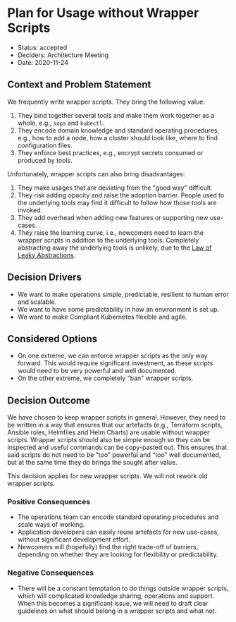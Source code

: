 # Plan for Usage without Wrapper Scripts

* Status: accepted
* Deciders: Architecture Meeting
* Date: 2020-11-24

## Context and Problem Statement

We frequently write wrapper scripts. They bring the following value:

1. They bind together several tools and make them work together as a whole, e.g., `sops` and `kubectl`.
2. They encode domain knowledge and standard operating procedures, e.g., how to add a node, how a cluster should look like, where to find configuration files.
3. They enforce best practices, e.g., encrypt secrets consumed or produced by tools.

Unfortunately, wrapper scripts can also bring disadvantages:

1. They make usages that are deviating from the "good way" difficult.
2. They risk adding opacity and raise the adoption barrier. People used to the underlying tools may find it difficult to follow how those tools are invoked.
3. They add overhead when adding new features or supporting new use-cases.
4. They raise the learning curve, i.e., newcomers need to learn the wrapper scripts in addition to the underlying tools. Completely abstracting away the underlying tools is unlikely, due to the [Law of Leaky Abstractions](https://www.joelonsoftware.com/2002/11/11/the-law-of-leaky-abstractions/).

## Decision Drivers

* We want to make operations simple, predictable, resilient to human error and scalable.
* We want to have some predictability in how an environment is set up.
* We want to make Compliant Kubernetes flexible and agile.

## Considered Options

* On one extreme, we can enforce wrapper scripts as the only way forward. This would require significant investment, as these scripts would need to be very powerful and well documented.
* On the other extreme, we completely "ban" wrapper scripts.

## Decision Outcome

We have chosen to keep wrapper scripts in general. However, they need to be written in a way that ensures that our artefacts (e.g., Terraform scripts, Ansible roles, Helmfiles and Helm Charts) are usable without wrapper scripts. Wrapper scripts should also be simple enough so they can be inspected and useful commands can be copy-pasted out. This ensures that said scripts do not need to be "too" powerful and "too" well documented, but at the same time they do brings the sought after value.

This decision applies for new wrapper scripts. We will not rework old wrapper scripts.

### Positive Consequences

* The operations team can encode standard operating procedures and scale ways of working.
* Application developers can easily reuse artefacts for new use-cases, without significant development effort.
* Newcomers will (hopefully) find the right trade-off of barriers, depending on whether they are looking for flexibility or predictability.

### Negative Consequences

* There will be a constant temptation to do things outside wrapper scripts, which will complicated knowledge sharing, operations and support. When this becomes a significant issue, we will need to draft clear guidelines on what should belong in a wrapper scripts and what not.
